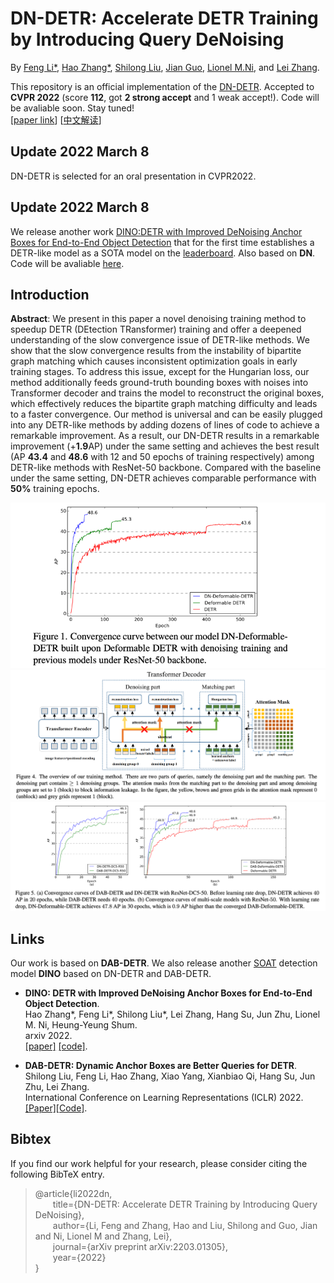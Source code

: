 **DN-DETR**: Accelerate DETR Training by Introducing Query DeNoising
========

By [Feng Li*](https://fengli-ust.github.io/), [Hao Zhang*](https://scholar.google.com/citations?user=B8hPxMQAAAAJ&hl=zh-CN), [Shilong Liu](https://scholar.google.com/citations?hl=zh-CN&user=nkSVY3MAAAAJ), [Jian Guo](https://idea.edu.cn/en/about-team/jian_guo.html), [Lionel M.Ni](https://scholar.google.com/citations?hl=zh-CN&user=OzMYwDIAAAAJ), and [Lei Zhang](https://scholar.google.com/citations?hl=zh-CN&user=fIlGZToAAAAJ).

This repository is an official implementation of the [DN-DETR](https://arxiv.org/pdf/2203.01305.pdf). Accepted to **CVPR 2022** (score **112**, got **2 strong accept** and 1 weak accept!). Code will be avaliable soon. Stay tuned!  
[[paper link](https://arxiv.org/pdf/2203.01305.pdf)] [[中文解读](https://www.zhihu.com/question/517340666/answer/2381304399)]

## Update 2022 March 8
DN-DETR is selected for an oral presentation in CVPR2022.

## Update 2022 March 8

We release another work [DINO:DETR with Improved DeNoising Anchor Boxes for End-to-End Object Detection](https://arxiv.org/abs/2203.03605) that for the first time establishes a DETR-like model as a SOTA model on the [leaderboard](https://paperswithcode.com/sota/object-detection-on-coco). Also based on **DN**. Code will be avaliable [here](https://github.com/IDEACVR/DINO).

## Introduction


**Abstract**: We present in this paper a novel denoising training
method to speedup DETR (DEtection TRansformer) training and offer a deepened understanding of the slow convergence issue of DETR-like methods. We show that the slow
convergence results from the instability of bipartite graph
matching which causes inconsistent optimization goals in
early training stages. To address this issue, except for the
Hungarian loss, our method additionally feeds ground-truth
bounding boxes with noises into Transformer decoder and
trains the model to reconstruct the original boxes, which
effectively reduces the bipartite graph matching difficulty
and leads to a faster convergence. Our method is universal
and can be easily plugged into any DETR-like methods by
adding dozens of lines of code to achieve a remarkable improvement. As a result, our DN-DETR results in a remarkable improvement (+**1.9**AP) under the same setting and
achieves the best result (AP **43.4** and **48.6** with 12 and 50
epochs of training respectively) among DETR-like methods
with ResNet-50 backbone. Compared with the baseline under the same setting, DN-DETR achieves comparable performance with **50%** training epochs. 


![DN-DETR](.github/introc.png)
![DN-DETR](.github/architect.png)
![DN-DETR](.github/convergence.png)

## Links
Our work is based on **DAB-DETR**. We also release another [SOAT](https://paperswithcode.com/sota/object-detection-on-coco) detection model **DINO** based on DN-DETR and DAB-DETR.   
- **DINO: DETR with Improved DeNoising Anchor Boxes for End-to-End Object Detection**.     
Hao Zhang*, Feng Li*, Shilong Liu*, Lei Zhang, Hang Su, Jun Zhu, Lionel M. Ni, Heung-Yeung Shum.  
arxiv 2022.   
[[paper]](https://arxiv.org/abs/2203.03605) [[code]](https://github.com/IDEACVR/DINO).  

- **DAB-DETR: Dynamic Anchor Boxes are Better Queries for DETR**.  
Shilong Liu, Feng Li, Hao Zhang, Xiao Yang, Xianbiao Qi, Hang Su, Jun Zhu, Lei Zhang.    
International Conference on Learning Representations (ICLR) 2022.  
[[Paper]](https://arxiv.org/abs/2201.12329)[[Code]](https://github.com/SlongLiu/DAB-DETR).     


## Bibtex
If you find our work helpful for your research, please consider citing the following BibTeX entry.   
> @article{li2022dn,  
  &emsp;&emsp;title={DN-DETR: Accelerate DETR Training by Introducing Query DeNoising},  
  &emsp;&emsp;author={Li, Feng and Zhang, Hao and Liu, Shilong and Guo, Jian and Ni, Lionel M and Zhang, Lei},  
  &emsp;&emsp;journal={arXiv preprint arXiv:2203.01305},  
  &emsp;&emsp;year={2022}   
}
